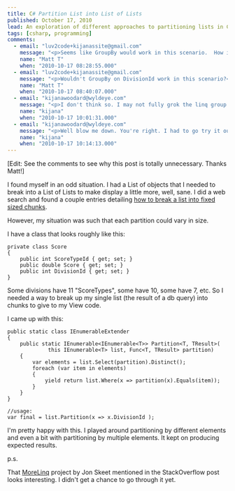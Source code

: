 ```yaml
---
title: C# Partition List into List of Lists
published: October 17, 2010
lead: An exploration of different approaches to partitioning lists in C#, including a discovery of how LINQ's GroupBy provides a simpler solution than custom partitioning logic.
tags: [csharp, programming]
comments:
  - email: "luv2code+kijanassite@gmail.com"
    message: "<p>Seems like GroupBy would work in this scenario.  How is this different?</p>"
    name: "Matt T"
    when: "2010-10-17 08:28:55.000"
  - email: "luv2code+kijanassite@gmail.com"
    message: "<p>Wouldn't GroupBy on DivisionId work in this scenario?<br>Here's a linqpad query to illustrate what I mean:<br>void Main()<br>{</p><p>var list = Enumerable.Range(0, 9);</p><p>var groups = from x in list<br>group x by x.ModByTwo() into itemgroup<br>select itemgroup;<br>groups.Dump();<br>}</p><p>// Define other methods and classes here<br>public static class IntExtension<br>{<br>public static int ModByTwo(this int input){<br>return input % 2;<br>}<br>}</p>"
    name: "Matt T"
    when: "2010-10-17 08:40:07.000"
  - email: "kijanawoodard@wyldeye.com"
    message: "<p>I don't think so. I may not fully grok the linq group by, but doesn't it flatten the records similar to a sql group by? I still needed the individual records, but I needed them in sets based on their DivisionId, hence the List of Lists.</p><p>A ModByTwo-like function would require knowledge of how many items to stick in each sub lists which we don't know until runtime, but I think you were just using that for illustration.</p>"
    name: "kijana"
    when: "2010-10-17 10:01:31.000"
  - email: "kijanawoodard@wyldeye.com"
    message: "<p>Well blow me down. You're right. I had to go try it out.</p><p>All I had to was list.GroupBy(x =&gt; x.DivisionId);</p><p>I was confused because it returns IGrouping. I thought I had to do something special with it. I bound it to my repeater and, blam, everything worked without the partitioning logic. No extension methods necessary.</p><p>The Linq group by IS different from sql. Nice.</p>"
    name: "kijana"
    when: "2010-10-17 10:14:13.000"
---
```

[Edit: See the comments to see why this post is totally unnecessary. Thanks Matt!]

I found myself in an odd situation. I had a List of objects that I needed to break into a List of Lists to make display a little more, well, sane. I did a web search and found a couple entries detailing [how to break a list into fixed sized chunks][SO].

However, my situation was such that each partition could vary in size.

I have a class that looks roughly like this:

    private class Score
    {
        public int ScoreTypeId { get; set; }
        public double Score { get; set; }
        public int DivisionId { get; set; }
    }

Some divisions have 11 "ScoreTypes", some have 10, some have 7, etc. So I needed a way to break up my single list (the result of a db query) into chunks to give to my View code.

I came up with this:

    public static class IEnumerableExtender
    {
        public static IEnumerable<IEnumerable<T>> Partition<T, TResult>(
                 this IEnumerable<T> list, Func<T, TResult> partition)
        {
            var elements = list.Select(partition).Distinct();
            foreach (var item in elements)
            {
                yield return list.Where(x => partition(x).Equals(item));
            }
        }
    }

    //usage:
    var final = list.Partition(x => x.DivisionId );


I'm pretty happy with this. I played around partitioning by different elements and even a bit with partitioning by multiple elements. It kept on producing expected results. 

p.s.

That [MoreLinq] project by Jon Skeet mentioned in the StackOverflow post looks interesting. I didn't get a chance to go through it yet.

[SO]:https://stackoverflow.com/questions/3773403/linq-partition-list-into-lists-of-8-members
[MoreLinq]:https://code.google.com/p/morelinq/source/browse/#svn/trunk/MoreLinq

